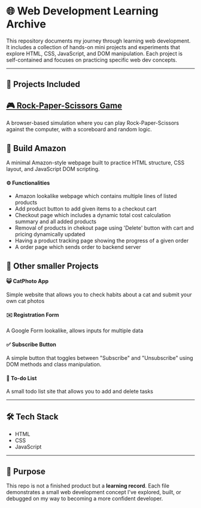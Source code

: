 # 🌐 Web Development Learning Archive

This repository documents my journey through learning web development. It includes a collection of hands-on mini projects and experiments that explore HTML, CSS, JavaScript, and DOM manipulation. Each project is self-contained and focuses on practicing specific web dev concepts.

---

## 📁 Projects Included

## [🎮 Rock-Paper-Scissors Game](./RockPaperScissorSim-Project)
A browser-based simulation where you can play Rock-Paper-Scissors against the computer, with a scoreboard and random logic.

## 🛒 Build Amazon
A minimal Amazon-style webpage built to practice HTML structure, CSS layout, and JavaScript DOM scripting.

#### ⚙️ Functionalities 
- Amazon lookalike webpage which contains multiple lines of listed products
- Add product button to add given items to a checkout cart
- Checkout page which includes a dynamic total cost calculation summary and all added products
- Removal of products in chekout page using 'Delete' button with cart and pricing dynamically updated
- Having a product tracking page showing the progress of a given order
- A order page which sends order to backend server

## 🤏 Other smaller Projects

#### 😺 CatPhoto App
Simple website that allows you to check habits about a cat and submit your own cat photos

#### ✉️ Registration Form
A Google Form lookalike, allows inputs for multiple data

#### ✅ Subscribe Button
A simple button that toggles between "Subscribe" and "Unsubscribe" using DOM methods and class manipulation.

#### 🧾 To-do List
A small todo list site that allows you to add and delete tasks

---

## 🛠 Tech Stack

- HTML
- CSS
- JavaScript

---

## 📌 Purpose

This repo is not a finished product but a **learning record**. Each file demonstrates a small web development concept I've explored, built, or debugged on my way to becoming a more confident developer.
